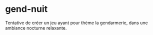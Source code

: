 # gend-nuit
Tentative de créer un jeu ayant pour thème la gendarmerie, dans une ambiance nocturne relaxante.
